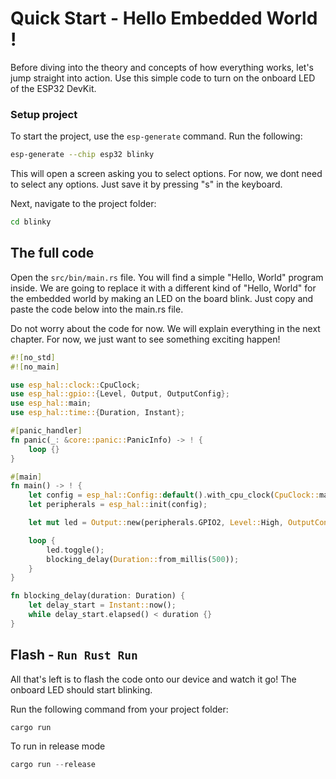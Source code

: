 # Quick Start - Hello Embedded World !

Before diving into the theory and concepts of how everything works, let's jump straight into action. Use this simple code to turn on the onboard LED of the ESP32 DevKit.

### Setup project

To start the project, use the `esp-generate` command. Run the following:

```sh
esp-generate --chip esp32 blinky
```

This will open a screen asking you to select options. For now, we dont need to select any options. Just save it by pressing "s" in the keyboard.

Next, navigate to the project folder:
```sh
cd blinky
```


## The full code

Open the `src/bin/main.rs` file. You will find a simple "Hello, World" program inside. We are going to replace it with a different kind of "Hello, World" for the embedded world by making an LED on the board blink. Just copy and paste the code below into the main.rs file.

Do not worry about the code for now. We will explain everything in the next chapter. For now, we just want to see something exciting happen!

```rust
#![no_std]
#![no_main]

use esp_hal::clock::CpuClock;
use esp_hal::gpio::{Level, Output, OutputConfig};
use esp_hal::main;
use esp_hal::time::{Duration, Instant};

#[panic_handler]
fn panic(_: &core::panic::PanicInfo) -> ! {
    loop {}
}

#[main]
fn main() -> ! {
    let config = esp_hal::Config::default().with_cpu_clock(CpuClock::max());
    let peripherals = esp_hal::init(config);

    let mut led = Output::new(peripherals.GPIO2, Level::High, OutputConfig::default());

    loop {
        led.toggle();
        blocking_delay(Duration::from_millis(500));
    }
}

fn blocking_delay(duration: Duration) {
    let delay_start = Instant::now();
    while delay_start.elapsed() < duration {}
}
```

## Flash - `Run Rust Run`
All that's left is to flash the code onto our device and watch it go! The onboard LED should start blinking.

Run the following command from your project folder:
```rust
cargo run
```

To run in release mode
```rust
cargo run --release
```
